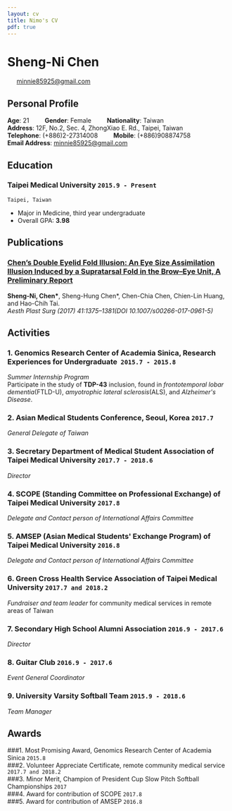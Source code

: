```yaml
---
layout: cv
title: Nimo's CV
pdf: true
---
```

# Sheng-Ni __Chen__

<div id="webaddress">
<i class="fi-mail" style="margin-left:1em"></i>
<a href="wn2155@columbia.edu" style="margin-left:0.5em">minnie85925@gmail.com</a>
</div>

## Personal Profile
__Age__: 21          __Gender__: Female          __Nationality__: Taiwan <br>
__Address__: 12F, No.2, Sec. 4, ZhongXiao E. Rd., Taipei, Taiwan <br>
__Telephone__: (+886)2-27314008          __Mobile__: (+886)908874758 <br>
__Email Address__: minnie85925@gmail.com <br>



## Education

### __Taipei Medical University__ `2015.9 - Present`
```
Taipei, Taiwan
```
- Major in Medicine, third year undergraduate 
- Overall GPA: __3.98__



## Publications

### [__Chen’s Double Eyelid Fold Illusion: An Eye Size Assimilation Illusion Induced by a Supratarsal Fold in the Brow–Eye Unit, A Preliminary Report__](https://www.semanticscholar.org/paper/Chen’s-Double-Eyelid-Fold-Illusion%3A-An-Eye-Size-by-Chen-Chen/98d438dff383e8d70a2e0908f919eb675ce245e5)
__Sheng-Ni, Chen\*__, Sheng-Hung Chen\*, Chen-Chia Chen, Chien-Lin Huang, and Hao-Chih Tai.<br>_Aesth Plast Surg (2017) 41:1375–1381(DOI 10.1007/s00266-017-0961-5)_ <br>


## Activities

### __1. Genomics Research Center of Academia Sinica, Research Experiences  for Undergraduate__  `2015.7 - 2015.8`
_Summer Internship Program_<br>
Participate in the study of __TDP-43__ inclusion, found in _frontotemporal lobar dementia_(FTLD-U), _amyotrophic lateral sclerosis_(ALS), and _Alzheimer's Disease_.


### __2. Asian Medical Students Conference, Seoul, Korea__ `2017.7`
_General Delegate of Taiwan_<br>


### __3. Secretary Department of Medical Student Association of Taipei Medical University__ `2017.7 - 2018.6`
_Director_<br>


### __4. SCOPE (Standing Committee on Professional Exchange) of Taipei Medical University__ `2017.8`
_Delegate and Contact person of International Affairs Committee_<br>


### __5. AMSEP (Asian Medical Students' Exchange Program) of Taipei Medical University__ `2016.8`
_Delegate and Contact person of International Affairs Committee_<br>


### __6. Green Cross Health Service Association of Taipei Medical University__ `2017.7 and 2018.2`
_Fundraiser and team leader_ for community medical services in remote areas of Taiwan<br>


### __7. Secondary High School Alumni Association__ `2016.9 - 2017.6`
_Director_<br>


### __8. Guitar Club__ `2016.9 - 2017.6`
_Event General Coordinator_<br>


### __9. University Varsity Softball Team__ `2015.9 - 2018.6`
_Team Manager_<br>



## Awards

###1. Most Promising Award, Genomics Research Center of Academia Sinica `2015.8` <br>
###2. Volunteer Appreciate Certificate, remote community medical service `2017.7 and 2018.2` <br>
###3. Minor Merit, Champion of President Cup Slow Pitch Softball Championships `2017` <br>
###4. Award for contribution of SCOPE `2017.8` <br>
###5. Award for contribution of AMSEP `2016.8` <br>

<!-- ### Footer

Last updated: May 2013 -->
